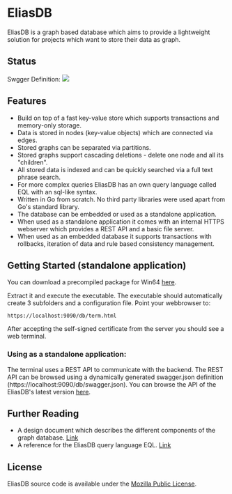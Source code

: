 EliasDB
=======

EliasDB is a graph based database which aims to provide a lightweight solution for projects which want to store their data as graph.

Status
------
Swgger Definition: <a href="http://online.swagger.io/validator/debug?url=https://raw.githubusercontent.com/krotik/eliasdb/master/doc/swagger.json"><img src="http://online.swagger.io/validator?url=https://raw.githubusercontent.com/krotik/eliasdb/master/doc/swagger.json" id="validator"></a>

Features
--------
- Build on top of a fast key-value store which supports transactions and memory-only storage.
- Data is stored in nodes (key-value objects) which are connected via edges.
- Stored graphs can be separated via partitions.
- Stored graphs support cascading deletions - delete one node and all its "children".
- All stored data is indexed and can be quickly searched via a full text phrase search.
- For more complex queries EliasDB has an own query language called EQL with an sql-like syntax.
- Written in Go from scratch. No third party libraries were used apart from Go's standard library.
- The database can be embedded or used as a standalone application.
- When used as a standalone application it comes with an internal HTTPS webserver which
  provides a REST API and a basic file server.
- When used as an embedded database it supports transactions with rollbacks, iteration of data
  and rule based consistency management.


Getting Started (standalone application)
----------------------------------------
You can download a precompiled package for Win64 [here](https://raw.githubusercontent.com/krotik/eliasdb/master/res/eliasdb_v0_8.zip).

Extract it and execute the executable. The executable should automatically create 3 subfolders and a configuration file. Point your webbrowser to:
```
https://localhost:9090/db/term.html
```
After accepting the self-signed certificate from the server you should see a web terminal. 

### Using as a standalone application:

The terminal uses a REST API to communicate with the backend. The REST API can be browsed using a dynamically generated swagger.json definition (https://localhost:9090/db/swagger.json). You can browse the API of the EliasDB's latest version [here](http://petstore.swagger.io/?url=https://raw.githubusercontent.com/krotik/eliasdb/master/doc/swagger.json#/default).

Further Reading
---------------
- A design document which describes the different components of the graph database. [Link](/doc/elias_db_design.md)
- A reference for the EliasDB query language EQL. [Link](/doc/eql.md)

License
-------
EliasDB source code is available under the [Mozilla Public License](/LICENSE).
